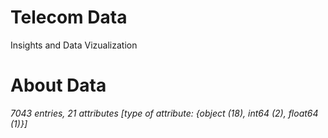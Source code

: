 # Telecom Data
Insights and Data Vizualization

# About Data
*7043 entries, 21 attributes [type of attribute: {object (18), int64 (2), float64 (1)}]*


